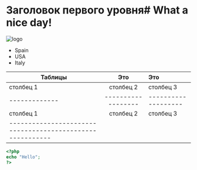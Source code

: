 #  Заголовок первого уровня# What a nice day!

![logo](https://upload.wikimedia.org/wikipedia/commons/f/f9/Phoenicopterus_ruber_in_S%C3%A3o_Paulo_Zoo.jpg)

* Spain
* USA
* Italy


| Таблицы       | Это                | Это                |
| ------------- |:------------------:| :------------------|
| столбец 1     | столбец 2          |столбец 3           |
| ------------- | ------------------ | -------------------| 
| столбец 1     | столбец 2          |столбец 3           |
|---------------------------------------------------------|


```PHP
<?php 
echo "Hello";
?>
```
